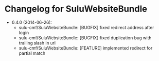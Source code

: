 # Changelog for SuluWebsiteBundle

* 0.4.0 (2014-06-26):
  * sulu-cmf/SuluWebsiteBundle: [BUGFIX] fixed redirect address after login
  * sulu-cmf/SuluWebsiteBundle: [BUGFIX] fixed duplication bug with trailing slash in url
  * sulu-cmf/SuluWebsiteBundle: [FEATURE] implemented redirect for partial match

